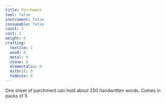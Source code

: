 ```yaml
---
title: Parchment
tool: false
instrument: false
consumable: false
count: 5
cost: 1
weight: 0
crafting:
  textile: 1
  wood: 0
  metal: 0
  stone: 0
  elementalis: 0
  mithril: 0
  fadeite: 0
---
```


One sheet of parchment can hold about 250 handwritten words. Comes in packs of 5
